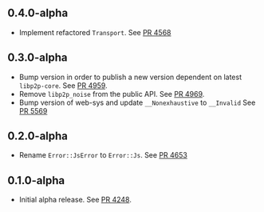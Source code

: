 ## 0.4.0-alpha

- Implement refactored `Transport`.
  See [PR 4568](https://github.com/libp2p/rust-libp2p/pull/4568)

## 0.3.0-alpha

- Bump version in order to publish a new version dependent on latest `libp2p-core`.
  See [PR 4959](https://github.com/libp2p/rust-libp2p/pull/4959).
- Remove `libp2p_noise` from the public API.
  See [PR 4969](https://github.com/libp2p/rust-libp2p/pull/4969).
- Bump version of web-sys and update `__Nonexhaustive` to `__Invalid`
  See [PR 5569](https://github.com/libp2p/rust-libp2p/pull/5569)   

## 0.2.0-alpha

- Rename `Error::JsError` to `Error::Js`.
  See [PR 4653](https://github.com/libp2p/rust-libp2p/pull/4653)

## 0.1.0-alpha

- Initial alpha release.
  See [PR 4248].

[PR 4248]: https://github.com/libp2p/rust-libp2p/pull/4248
